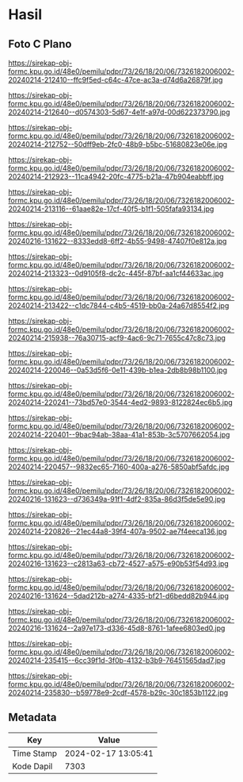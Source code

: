 # Hasil

## Foto C Plano

https://sirekap-obj-formc.kpu.go.id/48e0/pemilu/pdpr/73/26/18/20/06/7326182006002-20240214-212410--ffc9f5ed-c64c-47ce-ac3a-d74d6a26879f.jpg

https://sirekap-obj-formc.kpu.go.id/48e0/pemilu/pdpr/73/26/18/20/06/7326182006002-20240214-212640--d0574303-5d67-4e1f-a97d-00d622373790.jpg

https://sirekap-obj-formc.kpu.go.id/48e0/pemilu/pdpr/73/26/18/20/06/7326182006002-20240214-212752--50dff9eb-2fc0-48b9-b5bc-51680823e06e.jpg

https://sirekap-obj-formc.kpu.go.id/48e0/pemilu/pdpr/73/26/18/20/06/7326182006002-20240214-212923--11ca4942-20fc-4775-b21a-47b904eabbff.jpg

https://sirekap-obj-formc.kpu.go.id/48e0/pemilu/pdpr/73/26/18/20/06/7326182006002-20240214-213116--61aae82e-17cf-40f5-b1f1-505fafa93134.jpg

https://sirekap-obj-formc.kpu.go.id/48e0/pemilu/pdpr/73/26/18/20/06/7326182006002-20240216-131622--8333edd8-6ff2-4b55-9498-47407f0e812a.jpg

https://sirekap-obj-formc.kpu.go.id/48e0/pemilu/pdpr/73/26/18/20/06/7326182006002-20240214-213323--0d9105f8-dc2c-445f-87bf-aa1cf44633ac.jpg

https://sirekap-obj-formc.kpu.go.id/48e0/pemilu/pdpr/73/26/18/20/06/7326182006002-20240214-213422--c1dc7844-c4b5-4519-bb0a-24a67d8554f2.jpg

https://sirekap-obj-formc.kpu.go.id/48e0/pemilu/pdpr/73/26/18/20/06/7326182006002-20240214-215938--76a30715-acf9-4ac6-9c71-7655c47c8c73.jpg

https://sirekap-obj-formc.kpu.go.id/48e0/pemilu/pdpr/73/26/18/20/06/7326182006002-20240214-220046--0a53d5f6-0e11-439b-b1ea-2db8b98b1100.jpg

https://sirekap-obj-formc.kpu.go.id/48e0/pemilu/pdpr/73/26/18/20/06/7326182006002-20240214-220241--73bd57e0-3544-4ed2-9893-8122824ec6b5.jpg

https://sirekap-obj-formc.kpu.go.id/48e0/pemilu/pdpr/73/26/18/20/06/7326182006002-20240214-220401--9bac94ab-38aa-41a1-853b-3c5707662054.jpg

https://sirekap-obj-formc.kpu.go.id/48e0/pemilu/pdpr/73/26/18/20/06/7326182006002-20240214-220457--9832ec65-7160-400a-a276-5850abf5afdc.jpg

https://sirekap-obj-formc.kpu.go.id/48e0/pemilu/pdpr/73/26/18/20/06/7326182006002-20240216-131623--d736349a-91f1-4df2-835a-86d3f5de5e90.jpg

https://sirekap-obj-formc.kpu.go.id/48e0/pemilu/pdpr/73/26/18/20/06/7326182006002-20240214-220826--21ec44a8-39f4-407a-9502-ae7f4eeca136.jpg

https://sirekap-obj-formc.kpu.go.id/48e0/pemilu/pdpr/73/26/18/20/06/7326182006002-20240216-131623--c2813a63-cb72-4527-a575-e90b53f54d93.jpg

https://sirekap-obj-formc.kpu.go.id/48e0/pemilu/pdpr/73/26/18/20/06/7326182006002-20240216-131624--5dad212b-a274-4335-bf21-d6bedd82b944.jpg

https://sirekap-obj-formc.kpu.go.id/48e0/pemilu/pdpr/73/26/18/20/06/7326182006002-20240216-131624--2a97e173-d336-45d8-8761-1afee6803ed0.jpg

https://sirekap-obj-formc.kpu.go.id/48e0/pemilu/pdpr/73/26/18/20/06/7326182006002-20240214-235415--6cc39f1d-3f0b-4132-b3b9-76451565dad7.jpg

https://sirekap-obj-formc.kpu.go.id/48e0/pemilu/pdpr/73/26/18/20/06/7326182006002-20240214-235830--b59778e9-2cdf-4578-b29c-30c1853b1122.jpg


## Metadata

| Key        | Value               |
| ---------- | ------------------- |
| Time Stamp | 2024-02-17 13:05:41 |
| Kode Dapil | 7303                |



